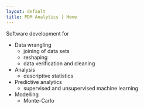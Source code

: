 ```yaml
---
layout: default
title: PDM Analytics | Home
---
```


Software development for

 - Data wrangling
    * joining of data sets
    * reshaping
    * data verification and cleaning
 - Analysis
    * descriptive statistics
 - Predictive analytics
    * supervised and unsupervised machine learning
 - Modelling
    * Monte-Carlo



